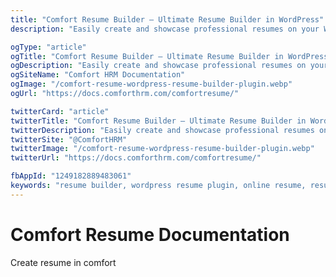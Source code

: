 ```yaml
---
title: "Comfort Resume Builder – Ultimate Resume Builder in WordPress"
description: "Easily create and showcase professional resumes on your WordPress site with Comfort Resume. A perfect plugin for job seekers, freelancers, and portfolio sites. Fully customizable and user-friendly!"

ogType: "article"
ogTitle: "Comfort Resume Builder – Ultimate Resume Builder in WordPress"
ogDescription: "Easily create and showcase professional resumes on your WordPress site with Comfort Resume. A perfect plugin for job seekers, freelancers, and portfolio sites. Fully customizable and user-friendly!"
ogSiteName: "Comfort HRM Documentation"
ogImage: "/comfort-resume-wordpress-resume-builder-plugin.webp"
ogUrl: "https://docs.comforthrm.com/comfortresume/"

twitterCard: "article"
twitterTitle: "Comfort Resume Builder – Ultimate Resume Builder in WordPress"
twitterDescription: "Easily create and showcase professional resumes on your WordPress site with Comfort Resume. A perfect plugin for job seekers, freelancers, and portfolio sites. Fully customizable and user-friendly!"
twitterSite: "@ComfortHRM"
twitterImage: "/comfort-resume-wordpress-resume-builder-plugin.webp"
twitterUrl: "https://docs.comforthrm.com/comfortresume/"

fbAppId: "1249182889483061"
keywords: "resume builder, wordpress resume plugin, online resume, resume display wordpress, wordpress resume plugin, wordpress resume builder"
---
```


# Comfort Resume Documentation

Create resume in comfort


